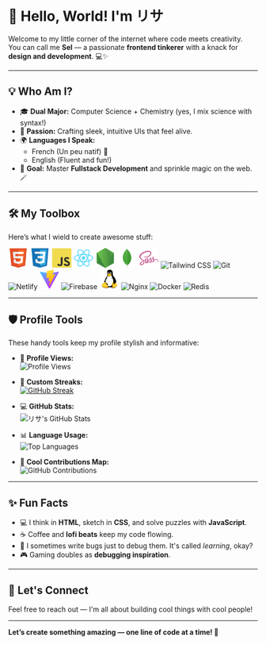 # 🌸 Hello, World! I'm リサ  

Welcome to my little corner of the internet where code meets creativity.  
You can call me **Sel** — a passionate **frontend tinkerer** with a knack for **design and development**. 💻✨  

---

## 💡 Who Am I?  

- 🎓 **Dual Major:** Computer Science + Chemistry (yes, I mix science with syntax!)  
- 🌟 **Passion:** Crafting sleek, intuitive UIs that feel alive.  
- 🌍 **Languages I Speak:**  
  - French (Un peu natif) 🥖  
  - English (Fluent and fun!)  
- 🎯 **Goal:** Master **Fullstack Development** and sprinkle magic on the web. 🪄  

---

## 🛠️ My Toolbox  

Here’s what I wield to create awesome stuff:  

<p align="left">
  <img src="https://raw.githubusercontent.com/devicons/devicon/master/icons/html5/html5-original.svg" alt="HTML" width="40" height="40"/>
  <img src="https://raw.githubusercontent.com/devicons/devicon/master/icons/css3/css3-original.svg" alt="CSS" width="40" height="40"/>
  <img src="https://raw.githubusercontent.com/devicons/devicon/master/icons/javascript/javascript-original.svg" alt="JavaScript" width="40" height="40"/>
  <img src="https://raw.githubusercontent.com/devicons/devicon/master/icons/react/react-original.svg" alt="React" width="40" height="40"/>
  <img src="https://raw.githubusercontent.com/devicons/devicon/master/icons/nodejs/nodejs-original.svg" alt="Node.js" width="40" height="40"/>
  <img src="https://raw.githubusercontent.com/devicons/devicon/master/icons/mongodb/mongodb-original.svg" alt="MongoDB" width="40" height="40"/>
  <img src="https://raw.githubusercontent.com/devicons/devicon/master/icons/sass/sass-original.svg" alt="SASS" width="40" height="40"/>
  <img src="https://www.vectorlogo.zone/logos/tailwindcss/tailwindcss-icon.svg" alt="Tailwind CSS" width="40" height="40"/>
  <img src="https://www.vectorlogo.zone/logos/git-scm/git-scm-icon.svg" alt="Git" width="40" height="40"/>
  <img src="https://www.vectorlogo.zone/logos/netlify/netlify-icon.svg" alt="Netlify" width="40" height="40"/>
  <img src="https://raw.githubusercontent.com/devicons/devicon/master/icons/vitejs/vitejs-original.svg" alt="Vite.js" width="40" height="40"/>
  <img src="https://www.vectorlogo.zone/logos/firebase/firebase-icon.svg" alt="Firebase" width="40" height="40"/>
  <img src="https://raw.githubusercontent.com/devicons/devicon/master/icons/linux/linux-original.svg" alt="Linux" width="40" height="40"/>
  <img src="https://www.vectorlogo.zone/logos/nginx/nginx-icon.svg" alt="Nginx" width="40" height="40"/>
  <img src="https://www.vectorlogo.zone/logos/docker/docker-icon.svg" alt="Docker" width="40" height="40"/>
  <img src="https://www.vectorlogo.zone/logos/redis/redis-icon.svg" alt="Redis" width="40" height="40"/>
</p>

---

## 🛡️ Profile Tools  

These handy tools keep my profile stylish and informative:  

- 👀 **Profile Views:**  
  ![Profile Views](https://komarev.com/ghpvc/?username=izume01&color=ff69b4&style=flat-square)  

- 🎨 **Custom Streaks:**  
  [![GitHub Streak](https://streak-stats.demolab.com?user=izume01&theme=radical)](https://git.io/streak-stats)  

- 💻 **GitHub Stats:**  
  ![リサ's GitHub Stats](https://github-readme-stats.vercel.app/api?username=izume01&show_icons=true&theme=radical)  

- 📊 **Language Usage:**  
  ![Top Languages](https://github-readme-stats.vercel.app/api/top-langs/?username=izume01&layout=compact&theme=radical)  

- 🚀 **Cool Contributions Map:**  
  ![GitHub Contributions](https://github-readme-streak-stats.herokuapp.com/?user=izume01&theme=radical)  

---

## ✨ Fun Facts  

- 💻 I think in **HTML**, sketch in **CSS**, and solve puzzles with **JavaScript**.  
- ☕ Coffee and **lofi beats** keep my code flowing.  
- 🎉 I sometimes write bugs just to debug them. It's called _learning_, okay?  
- 🎮 Gaming doubles as **debugging inspiration**.  

---

## 🌌 Let's Connect  

Feel free to reach out — I'm all about building cool things with cool people!  

---
**Let’s create something amazing — one line of code at a time! 🚀**  

